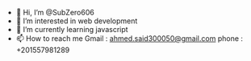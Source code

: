 - 👋 Hi, I’m @SubZero606
- 👀 I’m interested in web development
- 🌱 I’m currently learning javascript
- 📫 How to reach me Gmail : ahmed.said300050@gmail.com phone : +201557981289

<!---
SubZero606/SubZero606 is a ✨ special ✨ repository because its `README.md` (this file) appears on your GitHub profile.
You can click the Preview link to take a look at your changes.
--->
